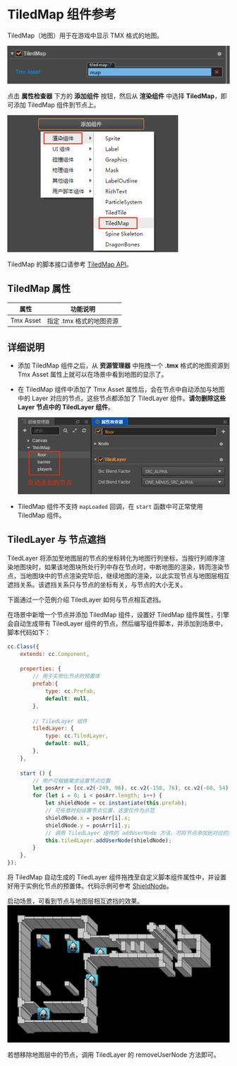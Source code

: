 # TiledMap 组件参考

TiledMap（地图）用于在游戏中显示 TMX 格式的地图。

![tiledmap-component](tiledmap/tiledmap-component.png)

点击 **属性检查器** 下方的 **添加组件** 按钮，然后从 **渲染组件** 中选择 **TiledMap**，即可添加 TiledMap 组件到节点上。

![](./tiledmap/add_tiledmap.png)

TiledMap 的脚本接口请参考 [TiledMap API](../../../api/zh/classes/TiledMap.html)。

## TiledMap 属性

| 属性 |   功能说明
| -------------- | ----------- |
| Tmx Asset | 指定 .tmx 格式的地图资源 |

## 详细说明

- 添加 TiledMap 组件之后，从 **资源管理器** 中拖拽一个 **.tmx** 格式的地图资源到 Tmx Asset 属性上就可以在场景中看到地图的显示了。
- 在 TiledMap 组件中添加了 Tmx Asset 属性后，会在节点中自动添加与地图中的 Layer 对应的节点。这些节点都添加了 TiledLayer 组件。**请勿删除这些 Layer 节点中的 TiledLayer 组件**。

  ![](./tiledmap/tiledlayer.png)
- TiledMap 组件不支持 `mapLoaded` 回调，在 `start` 函数中可正常使用 TiledMap 组件。

## TiledLayer 与 节点遮挡

TiledLayer 将添加至地图层的节点的坐标转化为地图行列坐标，当按行列顺序渲染地图块时，如果该地图块所处行列中存在节点时，中断地图的渲染，转而渲染节点，当地图块中的节点渲染完毕后，继续地图的渲染，以此实现节点与地图层相互遮挡关系。该遮挡关系只与节点的坐标有关，与节点的大小无关。

下面通过一个范例介绍 TiledLayer 如何与节点相互遮挡。

在场景中新增一个节点并添加 TiledMap 组件，设置好 TiledMap 组件属性，引擎会自动生成带有 TiledLayer 组件的节点，然后编写组件脚本，并添加到场景中，脚本代码如下：

```js
cc.Class({
    extends: cc.Component,
 
    properties: {
        // 用于实例化节点的预置体
        prefab:{
            type: cc.Prefab,
            default: null,
        },
 
        // TiledLayer 组件
        tiledLayer: {
            type: cc.TiledLayer,
            default: null,
        },
    },
 
    start () {
        // 用户可根据需求设置节点位置
        let posArr = [cc.v2(-249, 96), cc.v2(-150, 76), cc.v2(-60, 54), cc.v2(-248, -144), cc.v2(-89, -34)];
        for (let i = 0; i < posArr.length; i++) {
            let shieldNode = cc.instantiate(this.prefab);
            // 可任意时刻设置节点位置，这里仅作为示范
            shieldNode.x = posArr[i].x;
            shieldNode.y = posArr[i].y;
            // 调用 TiledLayer 组件的 addUserNode 方法，可将节点添加到对应的地图层中，并与地图层产生相互遮挡关系。
            this.tiledLayer.addUserNode(shieldNode); 
        }
    },
});
```

将 TiledMap 自动生成的 TiledLayer 组件拖拽至自定义脚本组件属性中，并设置好用于实例化节点的预置体。代码示例可参考 [ShieldNode](https://github.com/cocos-creator/example-cases/tree/master/assets/cases/tiledmap)。

启动场景，可看到节点与地图层相互遮挡的效果。
![](./tiledmap/shieldNode.png)

若想移除地图层中的节点，调用 TiledLayer 的 removeUserNode 方法即可。